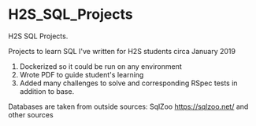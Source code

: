 # H2S_SQL_Projects
H2S SQL Projects. 

Projects to learn SQL I've written for H2S students circa January 2019
1. Dockerized so it could be run on any environment 
2. Wrote PDF to guide student's learning 
3. Added many challenges to solve and corresponding RSpec tests in addition to base. 

Databases are taken from outside sources: SqlZoo https://sqlzoo.net/ and other sources
